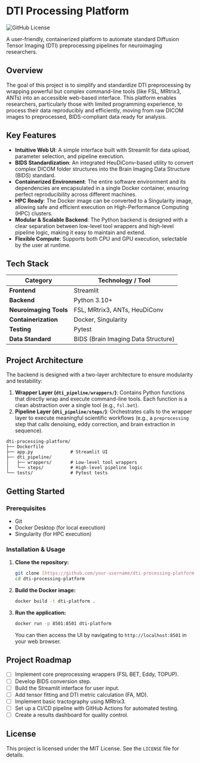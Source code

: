 # DTI Processing Platform

![GitHub License](https://img.shields.io/github/license/mrityunjayan/dti-processing-platform)

A user-friendly, containerized platform to automate standard Diffusion Tensor Imaging (DTI) preprocessing pipelines for neuroimaging researchers.

## Overview

The goal of this project is to simplify and standardize DTI preprocessing by wrapping powerful but complex command-line tools (like FSL, MRtrix3, ANTs) into an accessible web-based interface. This platform enables researchers, particularly those with limited programming experience, to process their data reproducibly and efficiently, moving from raw DICOM images to preprocessed, BIDS-compliant data ready for analysis.

## Key Features

-   **Intuitive Web UI**: A simple interface built with Streamlit for data upload, parameter selection, and pipeline execution.
-   **BIDS Standardization**: An integrated HeuDiConv-based utility to convert complex DICOM folder structures into the Brain Imaging Data Structure (BIDS) standard.
-   **Containerized Environment**: The entire software environment and its dependencies are encapsulated in a single Docker container, ensuring perfect reproducibility across different machines.
-   **HPC Ready**: The Docker image can be converted to a Singularity image, allowing safe and efficient execution on High-Performance Computing (HPC) clusters.
-   **Modular & Scalable Backend**: The Python backend is designed with a clear separation between low-level tool wrappers and high-level pipeline logic, making it easy to maintain and extend.
-   **Flexible Compute**: Supports both CPU and GPU execution, selectable by the user at runtime.

## Tech Stack

| Category              | Technology / Tool                                     |
| --------------------- | ----------------------------------------------------- |
| **Frontend**          | Streamlit                                             |
| **Backend**           | Python 3.10+                                          |
| **Neuroimaging Tools**| FSL, MRtrix3, ANTs, HeuDiConv                         |
| **Containerization**  | Docker, Singularity                                   |
| **Testing**           | Pytest                                                |
| **Data Standard**     | BIDS (Brain Imaging Data Structure)                   |

## Project Architecture

The backend is designed with a two-layer architecture to ensure modularity and testability:

1.  **Wrapper Layer (`dti_pipeline/wrappers/`)**: Contains Python functions that directly wrap and execute command-line tools. Each function is a clean abstraction over a single tool (e.g., `fsl.bet`).
2.  **Pipeline Layer (`dti_pipeline/steps/`)**: Orchestrates calls to the wrapper layer to execute meaningful scientific workflows (e.g., a `preprocessing` step that calls denoising, eddy correction, and brain extraction in sequence).

```
dti-processing-platform/
├── Dockerfile
├── app.py              # Streamlit UI
├── dti_pipeline/
│   ├── wrappers/       # Low-level tool wrappers
│   └── steps/          # High-level pipeline logic
└── tests/              # Pytest tests
```

## Getting Started

### Prerequisites

-   Git
-   Docker Desktop (for local execution)
-   Singularity (for HPC execution)

### Installation & Usage

1.  **Clone the repository:**
    ```bash
    git clone [https://github.com/your-username/dti-processing-platform.git](https://github.com/mrityunjayan/dti-processing-platform.git)
    cd dti-processing-platform
    ```

2.  **Build the Docker image:**
    ```bash
    docker build -t dti-platform .
    ```

3.  **Run the application:**
    ```bash
    docker run -p 8501:8501 dti-platform
    ```
    You can then access the UI by navigating to `http://localhost:8501` in your web browser.

## Project Roadmap

-   [ ] Implement core preprocessing wrappers (FSL BET, Eddy, TOPUP).
-   [ ] Develop BIDS conversion step.
-   [ ] Build the Streamlit interface for user input.
-   [ ] Add tensor fitting and DTI metric calculation (FA, MD).
-   [ ] Implement basic tractography using MRtrix3.
-   [ ] Set up a CI/CD pipeline with GitHub Actions for automated testing.
-   [ ] Create a results dashboard for quality control.

## License

This project is licensed under the MIT License. See the `LICENSE` file for details.
